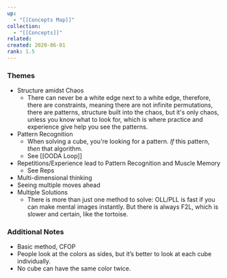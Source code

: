 ```yaml
---
up:
  - "[[Concepts Map]]"
collection:
  - "[[Concepts]]"
related: 
created: 2020-06-01
rank: 1.5
---
```


### Themes
- Structure amidst Chaos
    - There can never be a white edge next to a white edge, therefore, there are constraints, meaning there are not infinite permutations, there are patterns, structure built into the chaos, but it's only chaos, unless you know what to look for, which is where practice and experience give help you see the patterns.
- Pattern Recognition
    - When solving a cube, you're looking for a pattern. *If* this pattern, *then* that algorithm. 
    - See [[OODA Loop]]
- Repetitions/Experience lead to Pattern Recognition and Muscle Memory
    - See Reps 
- Multi-dimensional thinking
- Seeing multiple moves ahead
- Multiple Solutions
    - There is more than just one method to solve: OLL/PLL is fast if you can make mental images instantly. But there is always F2L, which is slower and certain, like the tortoise.

### Additional Notes
- Basic method, CFOP 
- People look at the colors as sides, but it’s better to look at each cube individually. 
- No cube can have the same color twice. 
